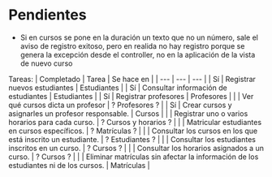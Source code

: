 # Pendientes

- Si en cursos se pone en la duración un texto que no un número, sale el aviso de registro exitoso, pero en realida no hay registro porque se genera la excepción desde el controller, no en la aplicación de la vista de nuevo curso


Tareas:
| Completado | Tarea | Se hace en |
| --- | --- | --- |
| Sí | Registrar nuevos estudiantes | Estudiantes |
| Sí | Consultar información de estudiantes | Estudiantes | 
| Sí | Registrar profesores | Profesores | 
| | Ver qué cursos dicta un profesor | ? Profesores ? | 
| Sí | Crear cursos y asignarles un profesor responsable. | Cursos |
| | Registrar uno o varios horarios para cada curso. | ? Cursos y horarios ? |
| | Matricular estudiantes en cursos específicos. | ? Matrículas ? | 
| | Consultar los cursos en los que está inscrito un estudiante. | ? Estudiantes ? |
| | Consultar los estudiantes inscritos en un curso. | ? Cursos ? |
| | Consultar los horarios asignados a un curso. | ? Cursos ? |
| | Eliminar matrículas sin afectar la información de los estudiantes ni de los cursos. | Matrículas |
